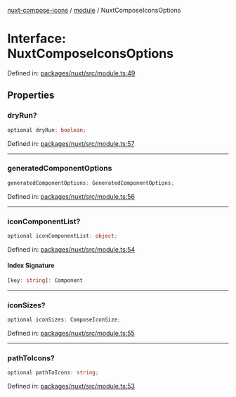 [nuxt-compose-icons](../../modules.md) / [module](../index.md) / NuxtComposeIconsOptions

# Interface: NuxtComposeIconsOptions

Defined in: [packages/nuxt/src/module.ts:49](https://github.com/arthur-plazanet/nuxt-compose-icons/blob/99c7adb9fc4bc50d94b098116a004219498c2ced/packages/nuxt/src/module.ts#L49)

## Properties

### dryRun?

```ts
optional dryRun: boolean;
```

Defined in: [packages/nuxt/src/module.ts:57](https://github.com/arthur-plazanet/nuxt-compose-icons/blob/99c7adb9fc4bc50d94b098116a004219498c2ced/packages/nuxt/src/module.ts#L57)

---

### generatedComponentOptions

```ts
generatedComponentOptions: GeneratedComponentOptions;
```

Defined in: [packages/nuxt/src/module.ts:56](https://github.com/arthur-plazanet/nuxt-compose-icons/blob/99c7adb9fc4bc50d94b098116a004219498c2ced/packages/nuxt/src/module.ts#L56)

---

### iconComponentList?

```ts
optional iconComponentList: object;
```

Defined in: [packages/nuxt/src/module.ts:54](https://github.com/arthur-plazanet/nuxt-compose-icons/blob/99c7adb9fc4bc50d94b098116a004219498c2ced/packages/nuxt/src/module.ts#L54)

#### Index Signature

```ts
[key: string]: Component
```

---

### iconSizes?

```ts
optional iconSizes: ComposeIconSize;
```

Defined in: [packages/nuxt/src/module.ts:55](https://github.com/arthur-plazanet/nuxt-compose-icons/blob/99c7adb9fc4bc50d94b098116a004219498c2ced/packages/nuxt/src/module.ts#L55)

---

### pathToIcons?

```ts
optional pathToIcons: string;
```

Defined in: [packages/nuxt/src/module.ts:53](https://github.com/arthur-plazanet/nuxt-compose-icons/blob/99c7adb9fc4bc50d94b098116a004219498c2ced/packages/nuxt/src/module.ts#L53)

